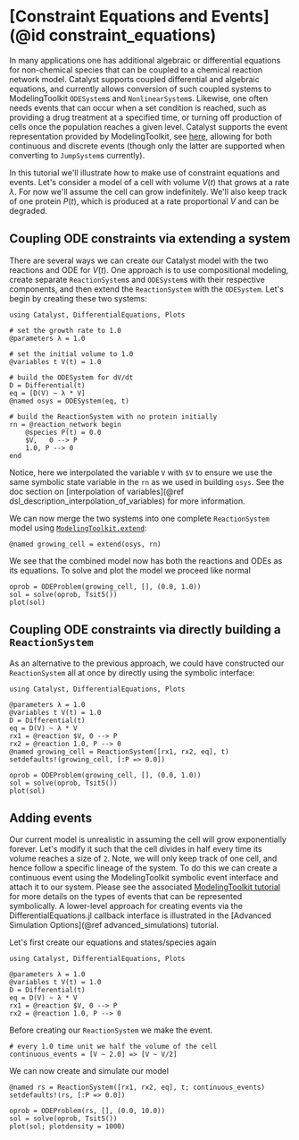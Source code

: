 # [Constraint Equations and Events](@id constraint_equations)
In many applications one has additional algebraic or differential equations for
non-chemical species that can be coupled to a chemical reaction network model.
Catalyst supports coupled differential and algebraic equations, and currently
allows conversion of such coupled systems to ModelingToolkit `ODESystem`s and
`NonlinearSystem`s. Likewise, one often needs events that can occur when a set
condition is reached, such as providing a drug treatment at a specified time, or
turning off production of cells once the population reaches a given level.
Catalyst supports the event representation provided by ModelingToolkit, see
[here](https://docs.sciml.ai/ModelingToolkit/stable/basics/Events/), allowing
for both continuous and discrete events (though only the latter are supported
when converting to `JumpSystem`s currently).

In this tutorial we'll illustrate how to make use of constraint equations and
events. Let's consider a model of a cell with volume $V(t)$ that grows at a rate
$\lambda$. For now we'll assume the cell can grow indefinitely. We'll also keep
track of one protein $P(t)$, which is produced at a rate proportional $V$ and
can be degraded.

## Coupling ODE constraints via extending a system

There are several ways we can create our Catalyst model with the two reactions
and ODE for $V(t)$. One approach is to use compositional modeling, create
separate `ReactionSystem`s and `ODESystem`s with their respective components,
and then extend the `ReactionSystem` with the `ODESystem`. Let's begin by
creating these two systems:

```@example ceq1
using Catalyst, DifferentialEquations, Plots

# set the growth rate to 1.0
@parameters λ = 1.0

# set the initial volume to 1.0
@variables t V(t) = 1.0

# build the ODESystem for dV/dt
D = Differential(t)
eq = [D(V) ~ λ * V]
@named osys = ODESystem(eq, t)

# build the ReactionSystem with no protein initially
rn = @reaction_network begin
    @species P(t) = 0.0
    $V,   0 --> P
    1.0, P --> 0
end
```
Notice, here we interpolated the variable `V` with `$V` to ensure we use the
same symbolic state variable in the `rn` as we used in building `osys`. See the
doc section on [interpolation of variables](@ref
dsl_description_interpolation_of_variables) for more information.

We can now merge the two systems into one complete `ReactionSystem` model using
[`ModelingToolkit.extend`](@ref):
```@example ceq1
@named growing_cell = extend(osys, rn)
```

We see that the combined model now has both the reactions and ODEs as its
equations. To solve and plot the model we proceed like normal
```@example ceq1
oprob = ODEProblem(growing_cell, [], (0.0, 1.0))
sol = solve(oprob, Tsit5())
plot(sol)
```

## Coupling ODE constraints via directly building a `ReactionSystem`
As an alternative to the previous approach, we could have constructed our
`ReactionSystem` all at once by directly using the symbolic interface:
```@example ceq2
using Catalyst, DifferentialEquations, Plots

@parameters λ = 1.0
@variables t V(t) = 1.0
D = Differential(t)
eq = D(V) ~ λ * V
rx1 = @reaction $V, 0 --> P
rx2 = @reaction 1.0, P --> 0
@named growing_cell = ReactionSystem([rx1, rx2, eq], t)
setdefaults!(growing_cell, [:P => 0.0])

oprob = ODEProblem(growing_cell, [], (0.0, 1.0))
sol = solve(oprob, Tsit5())
plot(sol)
```

## Adding events
Our current model is unrealistic in assuming the cell will grow exponentially
forever. Let's modify it such that the cell divides in half every time its
volume reaches a size of `2`. Note, we will only keep track of one cell, and
 hence follow a specific lineage of the system. To do this we can create a
continuous event using the ModelingToolkit symbolic event interface and attach
it to our system. Please see the associated [ModelingToolkit
tutorial](https://docs.sciml.ai/ModelingToolkit/stable/basics/Events/) for more
details on the types of events that can be represented symbolically. A
lower-level approach for creating events via the DifferentialEquations.jl
callback interface is illustrated in the [Advanced Simulation Options](@ref
advanced_simulations) tutorial.

Let's first create our equations and states/species again
```@example ceq3
using Catalyst, DifferentialEquations, Plots

@parameters λ = 1.0
@variables t V(t) = 1.0
D = Differential(t)
eq = D(V) ~ λ * V
rx1 = @reaction $V, 0 --> P
rx2 = @reaction 1.0, P --> 0
```
Before creating our `ReactionSystem` we make the event.
```@example ceq3
# every 1.0 time unit we half the volume of the cell
continuous_events = [V ~ 2.0] => [V ~ V/2]
```
We can now create and simulate our model
```@example ceq3
@named rs = ReactionSystem([rx1, rx2, eq], t; continuous_events)
setdefaults!(rs, [:P => 0.0])

oprob = ODEProblem(rs, [], (0.0, 10.0))
sol = solve(oprob, Tsit5())
plot(sol; plotdensity = 1000)
```